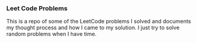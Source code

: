 ### Leet Code Problems
This is a repo of some of the LeetCode problems I solved and documents my thought process and how I came to my solution. I just try to solve random problems when I have time.
